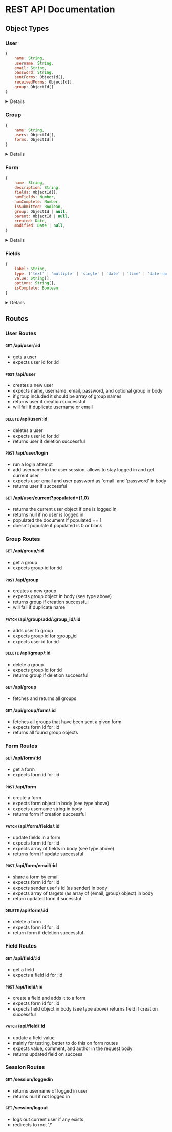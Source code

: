 # REST API Documentation
## Object Types
### User
```javascript
{
    name: String,
    username: String,
    email: String,
    password: String,
    sentForms: ObjectId[],
    receivedForms: ObjectId[],
    group: ObjectId[]
}
```
<details>
<summary>Details</summary><br>
For creation only username, email, and password are needed, everything else is optional.
</details>

### Group
```js
{
    name: String,
    users: ObjectId[],
    forms: ObjectId[]
}
```
<details>
<summary>Details</summary><br>
For creation only a name needs to be sent, everything else is optional.
</details>

### Form
```js
{
    name: String,
    description: String,
    fields: ObjectId[],
    numFields: Number,
    numComplete: Number,
    isSubmitted: Boolean,
    group: ObjectId | null,
    parent: ObjectId | null,
    created: Date,
    modified: Date | null,
}
```
<details>
<summary>Details</summary><br>
For creation only a name needs to be sent, everything else is optional.
Group and parent fields are null when creating a form, when a form is sent, copies are made for each group it is send to
with the group and parent forms populated.
</details>

### Fields
```js
{
    label: String,
    type: ('text' | 'multiple' | 'single' | 'date' | 'time' | 'date-range' | 'time-range' | 'number' | 'address'),
    value: String[],
    options: String[],
    isComplete: Boolean
}
```
<details>
<summary>Details</summary><br>
For creation only label and type are needed, everything else is optional.
</details>

## Routes
### User Routes
#### `GET` /api/user/:id
* gets a user
* expects user id for :id
#### `POST` /api/user
* creates a new user
* expects name, username, email, password, and optional group in body
* if group included it should be array of group names
* returns user if creation successful
* will fail if duplicate username or email
#### `DELETE` /api/user/:id
* deletes a user
* expects user id for :id
* returns user if deletion successful
#### `POST` /api/user/login
* run a login attempt
* add username to the user session, allows to stay logged in and get current user
* expects user email and user password as 'email' and 'password' in body
* returns user if successful
#### `GET` /api/user/current?populated={1,0}
* returns the current user object if one is logged in
* returns null if no user is logged in
* populated the document if populated == 1
* doesn't populate if populated is 0 or blank

### Group Routes
#### `GET` /api/group/:id
* get a group
* expects group id for :id
#### `POST` /api/group
* creates a new group
* expects group object in body (see type above)
* returns group if creation successful
* will fail if duplicate name
#### `PATCH` /api/group/add/:group_id/:id
* adds user to group
* expects group id for :group_id
* expects user id for :id
#### `DELETE` /api/group/:id
* delete a group
* expects group id for :id
* returns group if deletion successful
#### `GET` /api/group
* fetches and returns all groups
#### `GET` /api/group/form/:id
* fetches all groups that have been sent a given form
* expects form id for :id
* returns all found group objects

### Form Routes
#### `GET` /api/form/:id
* get a form
* expects form id for :id
#### `POST` /api/form
* create a form
* expects form object in body (see type above)
* expects username string in body
* returns form if creation successful
#### `PATCH` /api/form/fields/:id
* update fields in a form
* expects form id for :id
* expects array of fields in body (see type above)
* returns form if update successful
#### `POST` /api/form/email/:id
* share a form by email
* expects form id for :id
* expects sender user's id (as sender) in body
* expects array of targets (as array of {email, group} object) in body
* return updated form if sucessful
#### `DELETE` /api/form/:id
* delete a form
* expects form id for :id
* return form if deletion successful

### Field Routes
#### `GET` /api/field/:id
* get a field
* expects a field id for :id
#### `POST` /api/field/:id
* create a field and adds it to a form
* expects form id for :id
* expects field object in body (see type above)
returns field if creation successful
#### `PATCH` /api/field/:id
* update a field value
* mainly for testing, better to do this on form routes
* expects value, comment, and author in the request body
* returns updated field on success

### Session Routes
#### `GET` /session/loggedin
* returns username of logged in user
* returns null if not logged in

#### `GET` /session/logout
* logs out current user if any exists
* redirects to root '/'